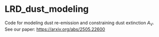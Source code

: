 # LRD_dust_modeling
Code for modeling dust re-emission and constraining dust extinction $A_V$. See our paper: https://arxiv.org/abs/2505.22600
